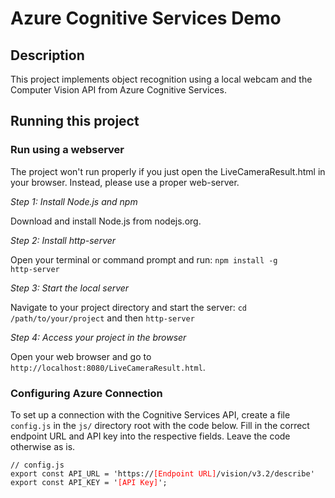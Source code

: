 # Azure Cognitive Services Demo

## Description
This project implements object recognition using a local webcam and the Computer Vision API from Azure Cognitive Services.

## Running this project
### Run using a webserver
The project won't run properly if you just open the LiveCameraResult.html in your browser. Instead, please use a proper web-server.

*Step 1: Install Node.js and npm*

Download and install Node.js from nodejs.org.

*Step 2: Install http-server*

Open your terminal or command prompt and run:
<code>npm install -g http-server</code>

*Step 3: Start the local server*

Navigate to your project directory and start the server:
<code>cd /path/to/your/project</code> and then
<code>http-server</code>

*Step 4: Access your project in the browser*

Open your web browser and go to <code>http://localhost:8080/LiveCameraResult.html</code>.

### Configuring Azure Connection
To set up a connection with the Cognitive Services API, create a file <code>config.js</code> in the <code>js/</code> directory root with the code below. Fill in the correct endpoint URL and API key into the respective fields. Leave the code otherwise as is.
<pre><code>// config.js
export const API_URL = 'https://<span style="color:red">[Endpoint URL]</span>/vision/v3.2/describe'
export const API_KEY = '<span style="color:red">[API Key]</span>';</code></pre>